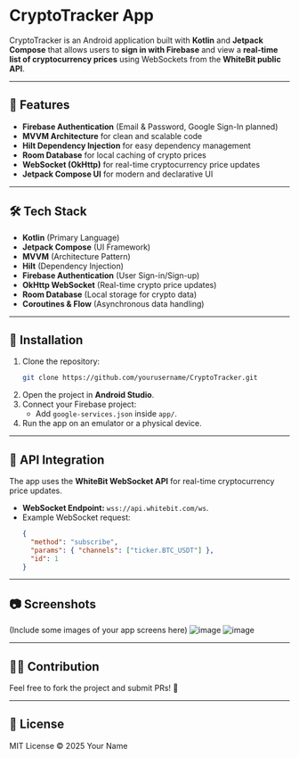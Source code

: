 # CryptoTracker App

CryptoTracker is an Android application built with **Kotlin** and **Jetpack Compose** that allows users to **sign in with Firebase** and view a **real-time list of cryptocurrency prices** using WebSockets from the **WhiteBit public API**.

---

## 📌 Features

- **Firebase Authentication** (Email & Password, Google Sign-In planned)
- **MVVM Architecture** for clean and scalable code
- **Hilt Dependency Injection** for easy dependency management
- **Room Database** for local caching of crypto prices
- **WebSocket (OkHttp)** for real-time cryptocurrency price updates
- **Jetpack Compose UI** for modern and declarative UI

---

## 🛠️ Tech Stack

- **Kotlin** (Primary Language)
- **Jetpack Compose** (UI Framework)
- **MVVM** (Architecture Pattern)
- **Hilt** (Dependency Injection)
- **Firebase Authentication** (User Sign-in/Sign-up)
- **OkHttp WebSocket** (Real-time crypto price updates)
- **Room Database** (Local storage for crypto data)
- **Coroutines & Flow** (Asynchronous data handling)

---

## 🚀 Installation

1. Clone the repository:
   ```sh
   git clone https://github.com/yourusername/CryptoTracker.git
   ```
2. Open the project in **Android Studio**.
3. Connect your Firebase project:
   - Add `google-services.json` inside `app/`.
4. Run the app on an emulator or a physical device.

---



## 🔌 API Integration

The app uses the **WhiteBit WebSocket API** for real-time cryptocurrency price updates.

- **WebSocket Endpoint:** `wss://api.whitebit.com/ws`.
- Example WebSocket request:
  ```json
  {
    "method": "subscribe",
    "params": { "channels": ["ticker.BTC_USDT"] },
    "id": 1
  }
  ```

---

## 📷 Screenshots

(Include some images of your app screens here)
![image](https://github.com/user-attachments/assets/a16e550c-6b45-4505-a59b-660726b01815)
![image](https://github.com/user-attachments/assets/3e5d8126-5b77-4624-b43a-85defabe8074)

---

## 👨‍💻 Contribution

Feel free to fork the project and submit PRs! 🚀

---

## 📜 License

MIT License © 2025 Your Name

